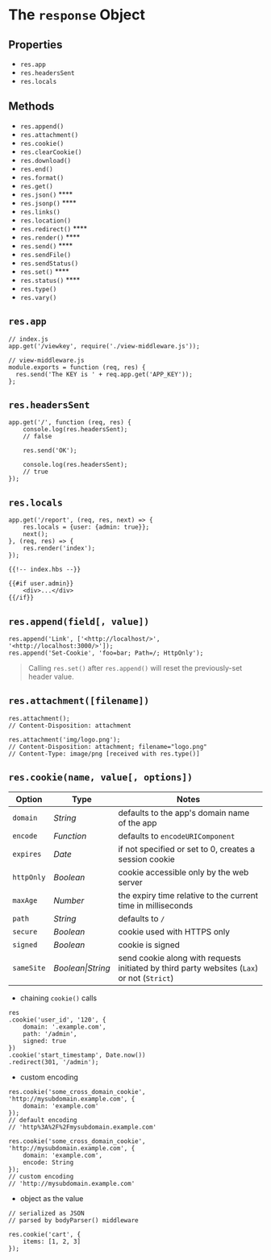 # The `response` Object

## Properties

* `res.app`
* `res.headersSent`
* `res.locals`

## Methods

* `res.append()`
* `res.attachment()`
* `res.cookie()`
* `res.clearCookie()`
* `res.download()`
* `res.end()`
* `res.format()`
* `res.get()`
* `res.json()` ****
* `res.jsonp()` ****
* `res.links()`
* `res.location()`
* `res.redirect()` ****
* `res.render()` ****
* `res.send()` ****
* `res.sendFile()`
* `res.sendStatus()`
* `res.set()` ****
* `res.status()` ****
* `res.type()`
* `res.vary()`

## `res.app`

```
// index.js
app.get('/viewkey', require('./view-middleware.js'));
```

```
// view-middleware.js
module.exports = function (req, res) {
  res.send('The KEY is ' + req.app.get('APP_KEY'));
};
```

## `res.headersSent`

```
app.get('/', function (req, res) {
	console.log(res.headersSent);
	// false

	res.send('OK');

	console.log(res.headersSent);
	// true
});
```

## `res.locals`

```
app.get('/report', (req, res, next) => {
	res.locals = {user: {admin: true}};
	next();
}, (req, res) => {
	res.render('index');
});
```

```
{{!-- index.hbs --}}

{{#if user.admin}}
	<div>...</div>
{{/if}}
```

## `res.append(field[, value])`

```
res.append('Link', ['<http://localhost/>', '<http://localhost:3000/>']);
res.append('Set-Cookie', 'foo=bar; Path=/; HttpOnly');
```

> Calling `res.set()` after `res.append()` will reset the previously-set header value.

## `res.attachment([filename])`

```
res.attachment();
// Content-Disposition: attachment

res.attachment('img/logo.png');
// Content-Disposition: attachment; filename="logo.png"
// Content-Type: image/png [received with res.type()]
```

## `res.cookie(name, value[, options])`

| Option | Type | Notes |
|--------|------|-------|
| `domain` | _String_ | defaults to the app's domain name of the app |
| `encode` | _Function_ | defaults to `encodeURIComponent` |
| `expires` | _Date_ |  if not specified or set to 0, creates a session cookie |
| `httpOnly` | _Boolean_ | cookie accessible only by the web server |
| `maxAge` | _Number_ | the expiry time relative to the current time in milliseconds |
| `path` | _String_ | defaults to `/` |
| `secure` | _Boolean_ | cookie used with HTTPS only |
| `signed` | _Boolean_ | cookie is signed |
| `sameSite` | _Boolean\|String_ | send cookie along with requests initiated by third party websites (`Lax`) or not (`Strict`) |

* chaining `cookie()` calls

```
res
.cookie('user_id', '120', {
	domain: '.example.com',
	path: '/admin',
	signed: true
})
.cookie('start_timestamp', Date.now())
.redirect(301, '/admin');
```

* custom encoding

```
res.cookie('some_cross_domain_cookie', 'http://mysubdomain.example.com', {
	domain: 'example.com'
});
// default encoding
// 'http%3A%2F%2Fmysubdomain.example.com'

res.cookie('some_cross_domain_cookie', 'http://mysubdomain.example.com', {
	domain: 'example.com',
	encode: String
});
// custom encoding
// 'http://mysubdomain.example.com'
```

* object as the value

```
// serialized as JSON
// parsed by bodyParser() middleware

res.cookie('cart', {
	items: [1, 2, 3]
});
```
